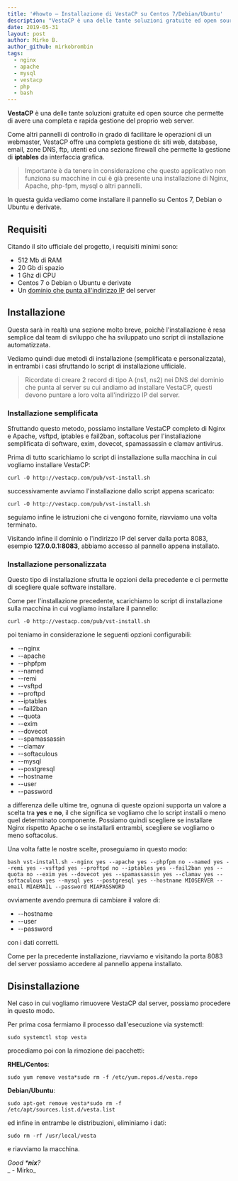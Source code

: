 ```yaml
---
title: '#howto – Installazione di VestaCP su Centos 7/Debian/Ubuntu'
description: "VestaCP è una delle tante soluzioni gratuite ed open source che permette di avere una completa e rapida gestione del proprio web server."
date: 2019-05-31
layout: post
author: Mirko B.
author_github: mirkobrombin
tags:
  - nginx  
  - apache  
  - mysql  
  - vestacp  
  - php  
  - bash
---
```

**VestaCP** è una delle tante soluzioni gratuite ed open source che permette di avere una completa e rapida gestione del proprio web server.

Come altri pannelli di controllo in grado di facilitare le operazioni di un webmaster, VestaCP offre una completa gestione di: siti web, database, email, zone DNS, ftp, utenti ed una sezione firewall che permette la gestione di **iptables** da interfaccia grafica.

> Importante è da tenere in considerazione che questo applicativo non funziona su macchine in cui è già presente una installazione di Nginx, Apache, php-fpm, mysql o altri pannelli.

In questa guida vediamo come installare il pannello su Centos 7, Debian o Ubuntu e derivate.

## Requisiti

Citando il sito ufficiale del progetto, i requisiti minimi sono:

*   512 Mb di RAM
*   20 Gb di spazio
*   1 Ghz di CPU
*   Centos 7 o Debian o Ubuntu e derivate
*   Un [dominio che punta all'indirizzo IP](https://linuxhub.it/article/howto-puntare-un-dominio-ad-un-ip) del server

## Installazione

Questa sarà in realtà una sezione molto breve, poichè l'installazione è resa semplice dal team di sviluppo che ha sviluppato uno script di installazione automatizzata.

Vediamo quindi due metodi di installazione (semplificata e personalizzata), in entrambi i casi sfruttando lo script di installazione ufficiale.

> Ricordate di creare 2 record di tipo A (ns1, ns2) nei DNS del dominio che punta al server su cui andiamo ad installare VestaCP, questi devono puntare a loro volta all'indirizzo IP del server.

### Installazione semplificata

Sfruttando questo metodo, possiamo installare VestaCP completo di Nginx e Apache, vsftpd, iptables e fail2ban, softacolus per l'installazione semplificata di software, exim, dovecot, spamassassin e clamav antivirus.

Prima di tutto scarichiamo lo script di installazione sulla macchina in cui vogliamo installare VestaCP:

    curl -O http://vestacp.com/pub/vst-install.sh

successivamente avviamo l'installazione dallo script appena scaricato:

    curl -O http://vestacp.com/pub/vst-install.sh

seguiamo infine le istruzioni che ci vengono fornite, riavviamo una volta terminato.

Visitando infine il dominio o l'indirizzo IP del server dalla porta 8083, esempio **127.0.0.1:8083**, abbiamo accesso al pannello appena installato.

### Installazione personalizzata

Questo tipo di installazione sfrutta le opzioni della precedente e ci permette di scegliere quale software installare.

Come per l'installazione precedente, scarichiamo lo script di installazione sulla macchina in cui vogliamo installare il pannello:

    curl -O http://vestacp.com/pub/vst-install.sh

poi teniamo in considerazione le seguenti opzioni configurabili:

*   --nginx
*   --apache
*   --phpfpm
*   --named
*   --remi
*   --vsftpd
*   --proftpd
*   --iptables
*   --fail2ban
*   --quota
*   --exim
*   --dovecot
*   --spamassassin
*   --clamav
*   --softaculous
*   --mysql 
*   --postgresql
*   --hostname
*   --user
*   --password

a differenza delle ultime tre, ognuna di queste opzioni supporta un valore a scelta tra **yes** e **no**, il che significa se vogliamo che lo script installi o meno quel determinato componente. Possiamo quindi scegliere se installare Nginx rispetto Apache o se installarli entrambi, scegliere se vogliamo o meno softacolus.

Una volta fatte le nostre scelte, proseguiamo in questo modo:

    bash vst-install.sh --nginx yes --apache yes --phpfpm no --named yes --remi yes --vsftpd yes --proftpd no --iptables yes --fail2ban yes --quota no --exim yes --dovecot yes --spamassassin yes --clamav yes --softaculous yes --mysql yes --postgresql yes --hostname MIOSERVER --email MIAEMAIL --password MIAPASSWORD

ovviamente avendo premura di cambiare il valore di:

*   --hostname
*   --user
*   --password

con i dati corretti.

Come per la precedente installazione, riavviamo e visitando la porta 8083 del server possiamo accedere al pannello appena installato.

## Disinstallazione

Nel caso in cui vogliamo rimuovere VestaCP dal server, possiamo procedere in questo modo.

Per prima cosa fermiamo il processo dall'esecuzione via systemctl:

    sudo systemctl stop vesta

procediamo poi con la rimozione dei pacchetti:

**RHEL/Centos**:

    sudo yum remove vesta*sudo rm -f /etc/yum.repos.d/vesta.repo

**Debian/Ubuntu**:

    sudo apt-get remove vesta*sudo rm -f /etc/apt/sources.list.d/vesta.list

ed infine in entrambe le distribuzioni, eliminiamo i dati:

    sudo rm -rf /usr/local/vesta

e riavviamo la macchina.

_Good ***nix**?_  
_ - Mirko_